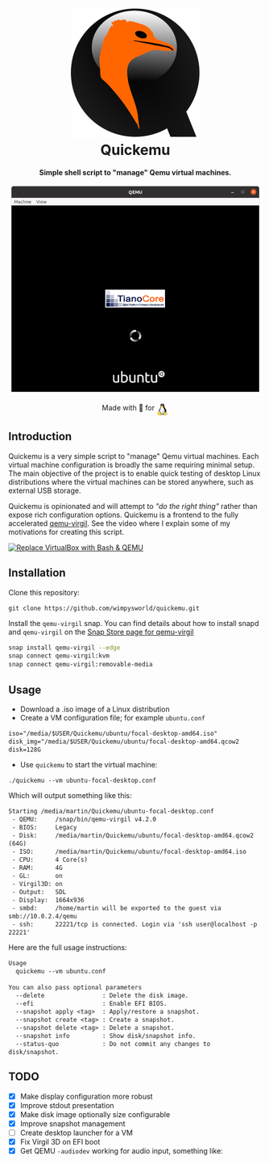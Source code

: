 <h1 align="center">
  <img src=".github/logo.png" alt="Quickemu" />
  <br />
  Quickemu
</h1>

<p align="center"><b>Simple shell script to "manage" Qemu virtual machines.</b></p>
<div align="center"><img src=".github/screenshot.png" alt="Quickemu Screenshot" /></div>
<p align="center">Made with 💝 for <img src="https://raw.githubusercontent.com/anythingcodes/slack-emoji-for-techies/gh-pages/emoji/tux.png" align="top" width="24" /></p>

## Introduction

Quickemu is a very simple script to "manage" Qemu virtual machines. Each
virtual machine configuration is broadly the same requiring minimal setup. The
main objective of the project is to enable quick testing of desktop Linux
distributions where the virtual machines can be stored anywhere, such as
external USB storage.

Quickemu is opinionated and will attempt to *"do the right thing"* rather than
expose rich configuration options. Quickemu is a frontend to the fully
accelerated [qemu-virgil](https://snapcraft.io/qemu-virgil). See the video
where I explain some of my motivations for creating this script.

[![Replace VirtualBox with Bash & QEMU](https://img.youtube.com/vi/AOTYWEgw0hI/0.jpg)](https://www.youtube.com/watch?v=AOTYWEgw0hI)

## Installation

Clone this repository:

```
git clone https://github.com/wimpysworld/quickemu.git
```

Install the `qemu-virgil` snap. You can find details about how to install snapd
and `qemu-virgil`  on the [Snap Store page for qemu-virgil](https://snapcraft.io/qemu-virgil)

```bash
snap install qemu-virgil --edge
snap connect qemu-virgil:kvm
snap connect qemu-virgil:removable-media
```

## Usage

  * Download a .iso image of a Linux distribution
  * Create a VM configuration file; for example `ubuntu.conf`

```
iso="/media/$USER/Quickemu/ubuntu/focal-desktop-amd64.iso"
disk_img="/media/$USER/Quickemu/ubuntu/focal-desktop-amd64.qcow2
disk=128G
```

  * Use `quickemu` to start the virtual machine:

```
./quickemu --vm ubuntu-focal-desktop.conf
```

Which will output something like this:

```
Starting /media/martin/Quickemu/ubuntu-focal-desktop.conf
 - QEMU:     /snap/bin/qemu-virgil v4.2.0
 - BIOS:     Legacy
 - Disk:     /media/martin/Quickemu/ubuntu/focal-desktop-amd64.qcow2 (64G)
 - ISO:      /media/martin/Quickemu/ubuntu/focal-desktop-amd64.iso
 - CPU:      4 Core(s)
 - RAM:      4G
 - GL:       on
 - Virgil3D: on
 - Output:   SDL
 - Display:  1664x936
 - smbd:     /home/martin will be exported to the guest via smb://10.0.2.4/qemu
 - ssh:      22221/tcp is connected. Login via 'ssh user@localhost -p 22221'
```

Here are the full usage instructions:

```
Usage
  quickemu --vm ubuntu.conf

You can also pass optional parameters
  --delete                : Delete the disk image.
  --efi                   : Enable EFI BIOS.
  --snapshot apply <tag>  : Apply/restore a snapshot.
  --snapshot create <tag> : Create a snapshot.
  --snapshot delete <tag> : Delete a snapshot.
  --snapshot info         : Show disk/snapshot info.
  --status-quo            : Do not commit any changes to disk/snapshot.
```

## TODO

  - [x] Make display configuration more robust
  - [x] Improve stdout presentation
  - [x] Make disk image optionally size configurable
  - [x] Improve snapshot management
  - [ ] Create desktop launcher for a VM
  - [x] Fix Virgil 3D on EFI boot
  - [x] Get QEMU `-audiodev` working for audio input, something like: